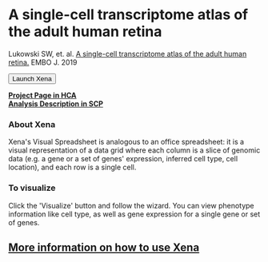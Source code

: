# A single-cell transcriptome atlas of the adult human retina
Lukowski SW, et. al. [A single-cell transcriptome atlas of the adult human retina.](https://www.ncbi.nlm.nih.gov/pubmed/31436334) EMBO J. 2019

<button class="cohortButton">Launch Xena</button>

__[Project Page in HCA](https://data.humancellatlas.org/explore/projects/8185730f-4113-40d3-9cc3-929271784c2b)__<br>
__[Analysis Description in SCP](https://singlecell.broadinstitute.org/single_cell/study/SCP752/2020-mar-atlas-adult-retina-10x)__

### About Xena
Xena's Visual Spreadsheet is analogous to an office spreadsheet: it is a visual representation of a data grid where each column is a slice of genomic data (e.g. a gene or a set of genes' expression, inferred cell type, cell location), and each row is a single cell.


### To visualize
Click the 'Visualize' button and follow the wizard. You can view phenotype information like cell type, as well as gene expression for a single gene or set of genes.

## [More information on how to use Xena](https://singlecell.xenabrowser.net/datapages/?markdown=https://raw.githubusercontent.com/ucscXena/cohortMetaData/master/hub_singlecellnew.xenahubs.net/example1/info.mdown)

<br>
